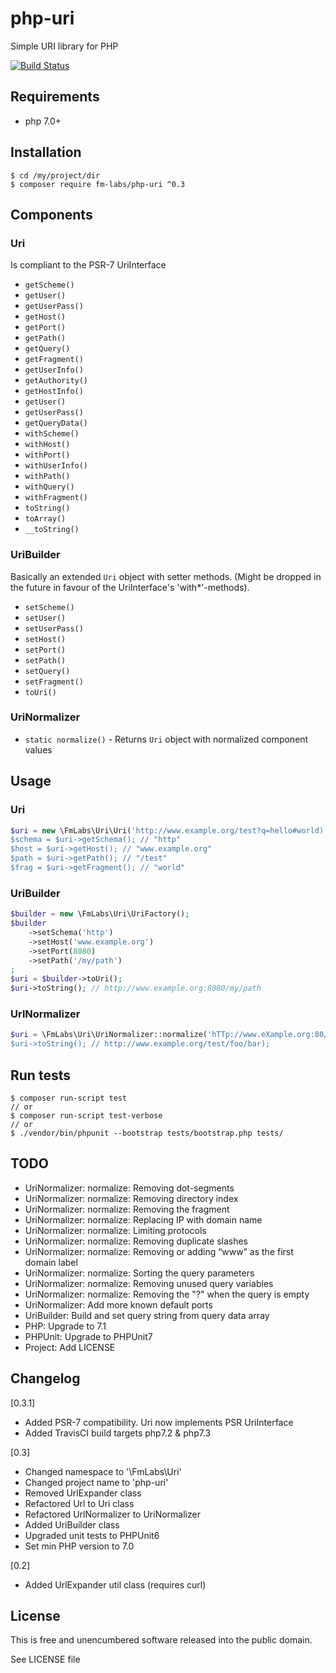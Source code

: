# php-uri

Simple URI library for PHP

[![Build Status](https://travis-ci.org/fm-labs/php-uri.svg?branch=master)](https://travis-ci.org/fm-labs/php-uri)

## Requirements

- php 7.0+

## Installation

```console
$ cd /my/project/dir
$ composer require fm-labs/php-uri ^0.3
```

## Components

### Uri

Is compliant to the PSR-7 UriInterface

- `getScheme()`
- `getUser()`
- `getUserPass()`
- `getHost()`
- `getPort()`
- `getPath()`
- `getQuery()`
- `getFragment()`
- `getUserInfo()`
- `getAuthority()`
- `getHostInfo()`
- `getUser()`
- `getUserPass()`
- `getQueryData()`
- `withScheme()`
- `withHost()`
- `withPort()`
- `withUserInfo()`
- `withPath()`
- `withQuery()`
- `withFragment()`
- `toString()`
- `toArray()`
- `__toString()`

### UriBuilder

Basically an extended `Uri` object with setter methods.
(Might be dropped in the future in favour of the UriInterface's 'with*'-methods).

- `setScheme()`
- `setUser()`
- `setUserPass()`
- `setHost()`
- `setPort()`
- `setPath()`
- `setQuery()`
- `setFragment()`
- `toUri()`

### UriNormalizer

- `static normalize()` - Returns `Uri` object with normalized component values


## Usage


### Uri

```php
$uri = new \FmLabs\Uri\Uri('http://www.example.org/test?q=hello#world);
$schema = $uri->getSchema(); // "http"
$host = $uri->getHost(); // "www.example.org"
$path = $uri->getPath(); // "/test"
$frag = $uri->getFragment(); // "world"
```

### UriBuilder

```php
$builder = new \FmLabs\Uri\UriFactory();
$builder
    ->setSchema('http')
    ->setHost('www.example.org')
    ->setPort(8080)
    ->setPath('/my/path')
;
$uri = $builder->toUri();
$uri->toString(); // http://www.example.org:8080/my/path
```

### UrlNormalizer

```php
$uri = \FmLabs\Uri\UriNormalizer::normalize('hTTp://www.eXample.org:80/test/./../foo/../bar);
$uri->toString(); // http://www.example.org/test/foo/bar);
```

## Run tests
```console
$ composer run-script test
// or
$ composer run-script test-verbose
// or
$ ./vendor/bin/phpunit --bootstrap tests/bootstrap.php tests/
```

## TODO

- UriNormalizer: normalize: Removing dot-segments
- UriNormalizer: normalize: Removing directory index
- UriNormalizer: normalize: Removing the fragment
- UriNormalizer: normalize: Replacing IP with domain name
- UriNormalizer: normalize: Limiting protocols
- UriNormalizer: normalize: Removing duplicate slashes
- UriNormalizer: normalize: Removing or adding “www” as the first domain label
- UriNormalizer: normalize: Sorting the query parameters
- UriNormalizer: normalize: Removing unused query variables
- UriNormalizer: normalize: Removing the "?" when the query is empty
- UriNormalizer: Add more known default ports
- UriBuilder: Build and set query string from query data array
- PHP: Upgrade to 7.1
- PHPUnit: Upgrade to PHPUnit7
- Project: Add LICENSE

## Changelog
[0.3.1]
- Added PSR-7 compatibility. Uri now implements PSR UriInterface
- Added TravisCI build targets php7.2 & php7.3

[0.3]
- Changed namespace to '\FmLabs\Uri'
- Changed project name to 'php-uri'
- Removed UrlExpander class
- Refactored Url to Uri class
- Refactored UrlNormalizer to UriNormalizer
- Added UriBuilder class
- Upgraded unit tests to PHPUnit6
- Set min PHP version to 7.0

[0.2]
- Added UrlExpander util class (requires curl)

## License

This is free and unencumbered software released into the public domain.

See LICENSE file



